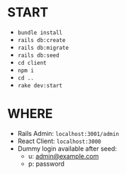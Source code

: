 # START

- `bundle install`
- `rails db:create`
- `rails db:migrate`
- `rails db:seed`
- `cd client`
- `npm i`
- `cd ..`
- `rake dev:start`

# WHERE

- Rails Admin: `localhost:3001/admin`
- React Client: `localhost:3000`
- Dummy login available after seed:
  - u: admin@example.com
  - p: password
